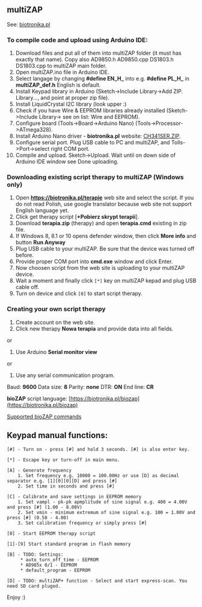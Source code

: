 ## multiZAP

See: [biotronika.pl](https://biotronika.pl)

### To compile code and upload using Arduino IDE:
1. Download files and put all of them into multiZAP folder (it must has exactly that name). Copy also AD9850.h AD9850.cpp DS1803.h DS1803.cpp to multiZAP main folder.
2. Open multiZAP.ino file in Arduino IDE.
3. Select langage by changing **#define EN_H_** into e.g. **#define PL_H_** in **multiZAP_def.h** English is default.
4. Install Keypad library in Arduino (Sketch->Include Library->Add ZIP. Library..., and point at proper zip file).
5. Install LiquidCrystal I2C library (look upper :)
6. Check if you have Wire & EEPROM libraries already installed (Sketch->Include Library-> see on list: Wire and EEPROM).
7. Configure board (Tools->Board->Arduino Nano)  (Tools->Processor->ATmega328).
8. Install Arduino Nano driver - **biotronika.pl** website: [CH341SER.ZIP]( https://biotronika.pl/sites/default/files/2016-12/CH341SER.ZIP).
9. Configure serial port. Plug USB cable to PC and multiZAP, and Tolls->Port->select right COM port.
10. Compile and upload. Sketch->Upload. Wait until on down side of Arduino IDE window see Done uploading.

### Downloading existing script therapy to multiZAP (Windows only)
1. Open **https://biotronika.pl/terapie** web site and select the script.
   If you do not read Polish, use google translator because web site not support English language yet.
2. Click get therapy script [**+Pobierz skrypt terapii**].
3. Download **terapia.zip** (therapy) and open **terapia.cmd** existing in zip file.
4. If Windows 8, 8.1 or 10 opens defender window, then click **More info** and button **Run Anyway**
5. Plug USB cable to your multiZAP. Be sure that the device was turned off before.
6. Provide proper COM port into **cmd.exe** window and click Enter.
7. Now choosen script from the web site is uploading to your multiZAP device. 
8. Wait a moment and finally click ``[*]`` key on multiZAP kepad and plug USB cable off.
9. Turn on device and click ``[0]`` to start script therapy.

### Creating your own script therapy
1. Create account on the web site.
2. Click new therapy **Nowa terapia** and provide data into all fields.

or
1. Use Arduino **Serial monitor view**

or 
1. Use any serial communication program.

 Baud: **9600**
 Data size: **8**
 Parity: **none**
 DTR: **ON**
 End line: **CR**

**bioZAP** script language: [https://biotronika.pl/biozap](https://biotronika.pl/biozap)

[Supported bioZAP commands](https://github.com/biotronika/multiZAP/wiki)

## Keypad manual functions:
 
```
[#] - Turn on - press [#] and hold 3 seconds. [#] is also enter key.

[*] - Escape key or turn-off in main menu.

[A] - Generate frequency 
	1. Set frequency e.g. 10000 = 100.00Hz or use [D] as decimal separator e.g. [1][0][0][D] and press [#]
	2. Set time in seconds and press [#]

[C] - Calibrate and save settings in EEPROM memory
	1. Set vampl - pk-pk apmplitude of sine signal e.g. 400 = 4.00V and press [#] (1.00 - 8.00V)
	2. Set vmin - minimum extremum of sine signal e.g. 100 = 1.00V and press [#] (0.50 - 4.00)
	3. Set calibration frequency or simply press [#]
	
[0] - Start EEPROM therapy script

[1]-[9] Start standard program in flash memory

[B] - TODO: Settings:
	 * auto_turn_off_time - EEPROM
	 * AD985x 0/1 - EEPROM
	 * default_program - EEPROM
	 
[D] - TODO: multiZAP+ function - Select and start express-scan. You need SD card pluged.

```

Enjoy :)

